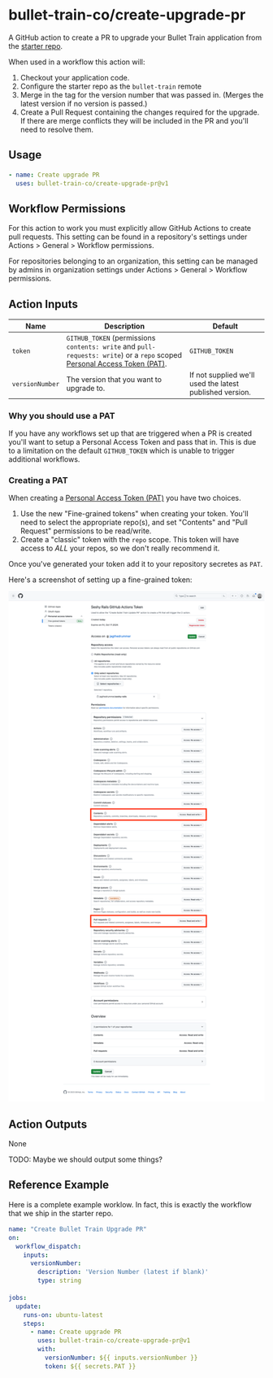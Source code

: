 # bullet-train-co/create-upgrade-pr

A GitHub action to create a PR to upgrade your Bullet Train application from the [starter repo](https://github.com/bullet-train-co/bullet_train).

When used in a workflow this action will:

1. Checkout your application code.
2. Configure the starter repo as the `bullet-train` remote
3. Merge in the tag for the version number that was passed in. (Merges the latest version if no version is passed.)
4. Create a Pull Request containing the changes required for the upgrade. If there are merge conflicts they will be included in the PR and you'll need to resolve them.

## Usage

```yaml
- name: Create upgrade PR
  uses: bullet-train-co/create-upgrade-pr@v1
```

## Workflow Permissions

For this action to work you must explicitly allow GitHub Actions to create pull requests. This setting can be found in a repository's settings under Actions > General > Workflow permissions.

For repositories belonging to an organization, this setting can be managed by admins in organization settings under Actions > General > Workflow permissions.

## Action Inputs

| Name | Description | Default |
| --- | --- | --- |
| `token` | `GITHUB_TOKEN` (permissions `contents: write` and `pull-requests: write`) or a `repo` scoped [Personal Access Token (PAT)](https://docs.github.com/en/github/authenticating-to-github/creating-a-personal-access-token). | `GITHUB_TOKEN` |
| `versionNumber` | The version that you want to upgrade to. | If not supplied we'll used the latest published version. |

### Why you should use a PAT

If you have any workflows set up that are triggered when a PR is created you'll want to setup a Personal Access Token and pass that in.
This is due to a limitation on the default `GITHUB_TOKEN` which is unable to trigger additional workflows.

### Creating a PAT

When creating a [Personal Access Token (PAT)](https://docs.github.com/en/github/authenticating-to-github/creating-a-personal-access-token) you have two choices.

1. Use the new "Fine-grained tokens" when creating your token. You'll need to select the appropriate repo(s), and set "Contents" and "Pull Request" permissions to be read/write.
2. Create a "classic" token with the `repo` scope. This token will have access to _ALL_ your repos, so we don't really recommend it.

Once you've generated your token add it to your repository secretes as `PAT`.

Here's a screenshot of setting up a fine-grained token:

![Creating a fine-grained personal access token](images/fine-grained-pat.png)

## Action Outputs

None

TODO: Maybe we should output some things?

## Reference Example

Here is a complete example worklow. In fact, this is exactly the workflow that we ship in the starter repo.

```yaml
name: "Create Bullet Train Upgrade PR"
on:
  workflow_dispatch:
    inputs:
      versionNumber:
        description: 'Version Number (latest if blank)'
        type: string

jobs:
  update:
    runs-on: ubuntu-latest
    steps:
      - name: Create upgrade PR
        uses: bullet-train-co/create-upgrade-pr@v1
        with:
          versionNumber: ${{ inputs.versionNumber }}
          token: ${{ secrets.PAT }}
```
